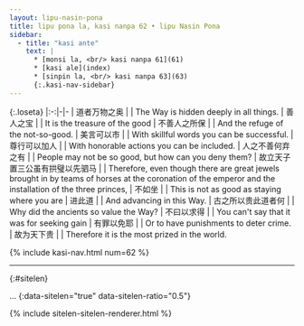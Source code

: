 ```yaml
---
layout: lipu-nasin-pona
title: lipu pona la, kasi nanpa 62 • lipu Nasin Pona
sidebar:
  - title: "kasi ante"
    text: |
      * [monsi la, <br/> kasi nanpa 61](61)
      * [kasi ale](index)
      * [sinpin la, <br/> kasi nanpa 63](63)
      {:.kasi-nav-sidebar}
---
```


{:.loseta}
|:-:|-|-
| 道者万物之奥           |  | The Way is hidden deeply in all things.
| 善人之宝               |  | It is the treasure of the good
| 不善人之所保           |  | And the refuge of the not-so-good.
| 美言可以市             |  | With skillful words you can be successful.
| 尊行可以加人           |  | With honorable actions you can be included.
| 人之不善<wbr/>何弃之有 |  | People may not be so good, but how can you deny them?
| 故立天子<wbr/>置三公<wbr/>虽有拱璧以先驷马 |  | Therefore, even though there are great jewels brought in by teams of horses at the coronation of the emperor and the installation of the three princes,
| 不如坐                 |  | This is not as good as staying where you are
| 进此道                 |  | And advancing in this Way.
| 古之所以贵此道者何     |  | Why did the ancients so value the Way?
| 不曰<wbr/>以求得       |  | You can't say that it was for seeking gain
| 有罪以免耶             |  | Or to have punishments to deter crime.
| 故为天下贵             |  | Therefore it is the most prized in the world.

{% include kasi-nav.html num=62 %}

-------
{:#sitelen}

...
{:data-sitelen="true" data-sitelen-ratio="0.5"}

{% include sitelen-sitelen-renderer.html %}
